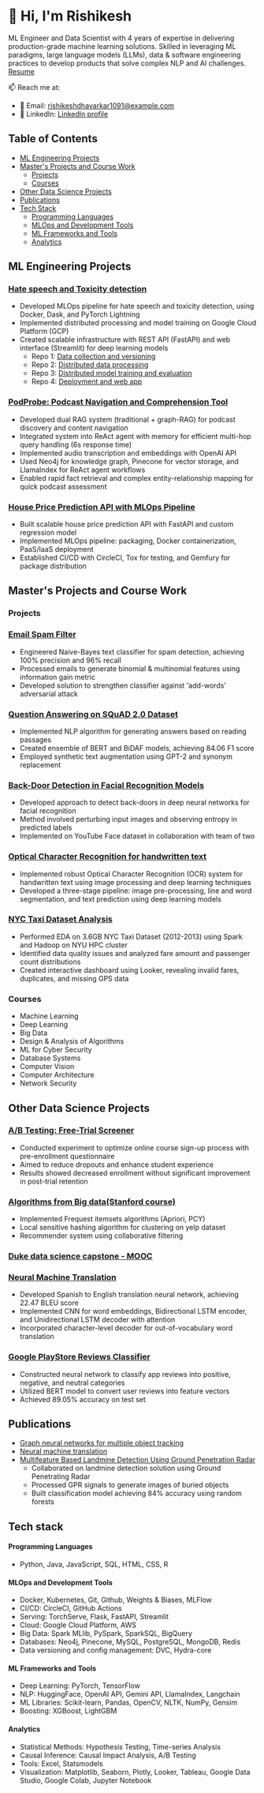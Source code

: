 # 👋 Hi, I'm Rishikesh

ML Engineer and Data Scientist with 4 years of expertise in delivering production-grade machine learning solutions. Skilled in leveraging ML paradigms, large language models (LLMs), data & software engineering practices to develop products that solve complex NLP and AI challenges. [Resume](rishikesh_resume_2024.pdf)

📫 Reach me at:
- 📧 Email: rishikeshdhayarkar1091@example.com
- 💼 LinkedIn: [LinkedIn profile](https://www.linkedin.com/in/rishikeshdhayarkar/)

## Table of Contents
- [ML Engineering Projects](#ml-engineering-projects)
- [Master's Projects and Course Work](#masters-projects-and-course-work)
  - [Projects](#projects)
  - [Courses](#courses)
- [Other Data Science Projects](#other-data-science-projects)
- [Publications](#publications)
- [Tech Stack](#tech-stack)
  - [Programming Languages](#programming-languages)
  - [MLOps and Development Tools](#mlops-and-development-tools)
  - [ML Frameworks and Tools](#ml-frameworks-and-tools)
  - [Analytics](#analytics)

## ML Engineering Projects

### [Hate speech and Toxicity detection](https://github.com/morpheus-101/cybulde-data)
- Developed MLOps pipeline for hate speech and toxicity detection, using Docker, Dask, and PyTorch Lightning
- Implemented distributed processing and model training on Google Cloud Platform (GCP)
- Created scalable infrastructure with REST API (FastAPI) and web interface (Streamlit) for deep learning models
  - Repo 1: [Data collection and versioning](https://github.com/morpheus-101/cybulde-data)
  - Repo 2: [Distributed data processing](https://github.com/morpheus-101/cybulde-data-preparation)
  - Repo 3: [Distributed model training and evaluation](https://github.com/morpheus-101/cybulde-model)
  - Repo 4: [Deployment and web app](https://github.com/morpheus-101/cybulde-web-app)
  
### [PodProbe: Podcast Navigation and Comprehension Tool](https://github.com/morpheus-101/rag-audio-indexing)
- Developed dual RAG system (traditional + graph-RAG) for podcast discovery and content navigation
- Integrated system into ReAct agent with memory for efficient multi-hop query handling (6s response time)
- Implemented audio transcription and embeddings with OpenAI API
- Used Neo4j for knowledge graph, Pinecone for vector storage, and LlamaIndex for ReAct agent workflows
- Enabled rapid fact retrieval and complex entity-relationship mapping for quick podcast assessment

### [House Price Prediction API with MLOps Pipeline](https://github.com/morpheus-101/property-price-prediction)
- Built scalable house price prediction API with FastAPI and custom regression model
- Implemented MLOps pipeline: packaging, Docker containerization, PaaS/IaaS deployment
- Established CI/CD with CircleCI, Tox for testing, and Gemfury for package distribution


## Master's Projects and Course Work

### Projects

### [Email Spam Filter](https://github.com/morpheus-101/ECE-GY-9163-ML-for-Cyber-Security/blob/main/A1/rbd291_ML_sec_A1.ipynb)
- Engineered Naive-Bayes text classifier for spam detection, achieving 100% precision and 96% recall
- Processed emails to generate binomial & multinomial features using information gain metric
- Developed solution to strengthen classifier against 'add-words' adversarial attack

### [Question Answering on SQuAD 2.0 Dataset](https://github.com/morpheus-101/CS-GY-9233-Deep-Learning/blob/main/Deep_Learning_project_report.pdf)
- Implemented NLP algorithm for generating answers based on reading passages
- Created ensemble of BERT and BiDAF models, achieving 84.06 F1 score
- Employed synthetic text augmentation using GPT-2 and synonym replacement

### [Back-Door Detection in Facial Recognition Models](https://github.com/morpheus-101/ML-security/blob/main/ML_security_report.pdf)
- Developed approach to detect back-doors in deep neural networks for facial recognition
- Method involved perturbing input images and observing entropy in predicted labels
- Implemented on YouTube Face dataset in collaboration with team of two

### [Optical Character Recognition for handwritten text](https://github.com/morpheus-101/CS-GY-6643-Computer-Vision-Final-Project/blob/main/CV_project_report.pdf)
- Implemented robust Optical Character Recognition (OCR) system for handwritten text using image processing and deep learning techniques
- Developed a three-stage pipeline: image pre-processing, line and word segmentation, and text prediction using deep learning models

### [NYC Taxi Dataset Analysis](https://github.com/morpheus-101/CS-GY-6513-Big-Data/tree/main)
- Performed EDA on 3.6GB NYC Taxi Dataset (2012-2013) using Spark and Hadoop on NYU HPC cluster
- Identified data quality issues and analyzed fare amount and passenger count distributions
- Created interactive dashboard using Looker, revealing invalid fares, duplicates, and missing GPS data


### Courses
- Machine Learning
- Deep Learning
- Big Data
- Design & Analysis of Algorithms
- ML for Cyber Security
- Database Systems
- Computer Vision
- Computer Architecture
- Network Security

## Other Data Science Projects

### [A/B Testing: Free-Trial Screener](https://github.com/morpheus-101/AB-testing/blob/main/Udacity_ab-converted.pdf)
- Conducted experiment to optimize online course sign-up process with pre-enrollment questionnaire
- Aimed to reduce dropouts and enhance student experience
- Results showed decreased enrollment without significant improvement in post-trial retention

### [Algorithms from Big data(Stanford course)](https://github.com/morpheus-101/Algorithms-for-Big-Data)
- Implemented Frequest itemsets algorithms (Apriori, PCY)
- Local sensitive hashing algorithm for clustering on yelp dataset
- Recommender system using collaborative filtering

### [Duke data science capstone - MOOC](https://github.com/morpheus-101/Duke_data_science)

### [Neural Machine Translation]()
- Developed Spanish to English translation neural network, achieving 22.47 BLEU score
- Implemented CNN for word embeddings, Bidirectional LSTM encoder, and Unidirectional LSTM decoder with attention
- Incorporated character-level decoder for out-of-vocabulary word translation

### [Google PlayStore Reviews Classifier]()
- Constructed neural network to classify app reviews into positive, negative, and neutral categories
- Utilized BERT model to convert user reviews into feature vectors
- Achieved 89.05% accuracy on test set



## Publications
  - [Graph neural networks for multiple object tracking](https://medium.com/@rishikesh_d/graph-neural-networks-for-multiple-object-tracking-ec32f280a945)
  - [Neural machine translation](https://medium.com/@rishikesh_d/neural-machine-translation-a-comprehensive-guide-ef414e79b49)
- [Multifeature Based Landmine Detection Using Ground Penetration Radar](https://github.com/morpheus-101/GPR-project/blob/master/rishikesh_conference_paper.pdf)
  - Collaborated on landmine detection solution using Ground Penetrating Radar
  - Processed GPR signals to generate images of buried objects
  - Built classification model achieving 84% accuracy using random forests



## Tech stack
#### Programming Languages
  - Python, Java, JavaScript, SQL, HTML, CSS, R

#### MLOps and Development Tools
  - Docker, Kubernetes, Git, Github, Weights & Biases, MLFlow
  - CI/CD: CircleCI, GitHub Actions
  - Serving: TorchServe, Flask, FastAPI, Streamlit
  - Cloud: Google Cloud Platform, AWS
  - Big Data: Spark MLlib, PySpark, SparkSQL, BigQuery
  - Databases: Neo4j, Pinecone, MySQL, PostgreSQL, MongoDB, Redis
  - Data versioning and config management: DVC, Hydra-core

#### ML Frameworks and Tools
  - Deep Learning: PyTorch, TensorFlow
  - NLP: HuggingFace, OpenAI API, Gemini API, LlamaIndex, Langchain
  - ML Libraries: Scikit-learn, Pandas, OpenCV, NLTK, NumPy, Gensim
  - Boosting: XGBoost, LightGBM

#### Analytics
  - Statistical Methods: Hypothesis Testing, Time-series Analysis
  - Causal Inference: Causal Impact Analysis, A/B Testing
  - Tools: Excel, Statsmodels
  - Visualization: Matplotlib, Seaborn, Plotly, Looker, Tableau, Google Data Studio, Google Colab, Jupyter Notebook

